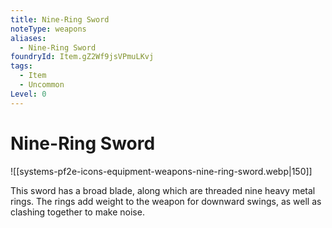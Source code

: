 ```yaml
---
title: Nine-Ring Sword
noteType: weapons
aliases:
  - Nine-Ring Sword
foundryId: Item.gZ2Wf9jsVPmuLKvj
tags:
  - Item
  - Uncommon
Level: 0
---
```


# Nine-Ring Sword
![[systems-pf2e-icons-equipment-weapons-nine-ring-sword.webp|150]]

This sword has a broad blade, along which are threaded nine heavy metal rings. The rings add weight to the weapon for downward swings, as well as clashing together to make noise.
